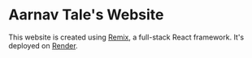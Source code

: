 # Aarnav Tale's Website

This website is created using [Remix](https://remix.run/), a full-stack React framework.
It's deployed on [Render](https://render.com/).
